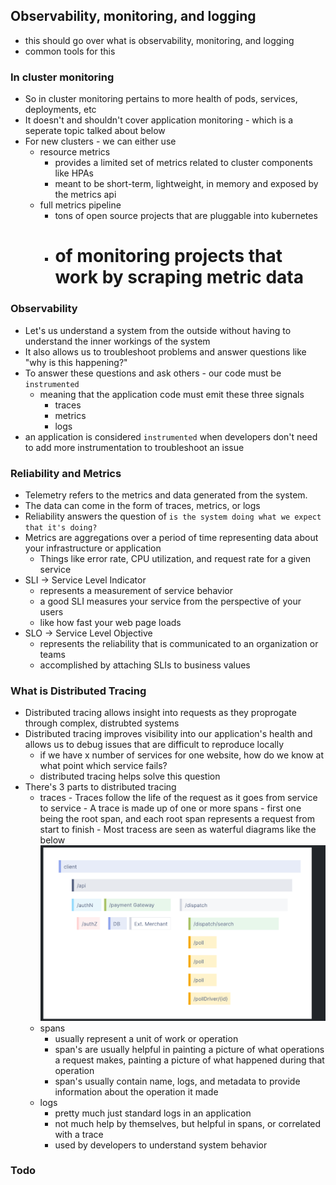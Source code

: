 ## Observability, monitoring, and logging

- this should go over what is observability, monitoring, and logging
- common tools for this

### In cluster monitoring

- So in cluster monitoring pertains to more health of pods, services, deployments, etc
- It doesn't and shouldn't cover application monitoring - which is a seperate topic talked about below
- For new clusters - we can either use
  - resource metrics
    - provides a limited set of metrics related to cluster components like HPAs
    - meant to be short-term, lightweight, in memory and exposed by the metrics api
  - full metrics pipeline
    - tons of open source projects that are pluggable into kubernetes
    - # of monitoring projects that work by scraping metric data

### Observability

- Let's us understand a system from the outside without having to understand the inner workings of the system
- It also allows us to troubleshoot problems and answer questions like "why is this happening?"
- To answer these questions and ask others - our code must be `instrumented`
  - meaning that the application code must emit these three signals
    - traces
    - metrics
    - logs
- an application is considered `instrumented` when developers don't need to add more instrumentation to troubleshoot an issue

### Reliability and Metrics

- Telemetry refers to the metrics and data generated from the system.
- The data can come in the form of traces, metrics, or logs
- Reliability answers the question of `is the system doing what we expect that it's doing?`
- Metrics are aggregations over a period of time representing data about your infrastructure or application
  - Things like error rate, CPU utilization, and request rate for a given service
- SLI -> Service Level Indicator
  - represents a measurement of service behavior
  - a good SLI measures your service from the perspective of your users
  - like how fast your web page loads
- SLO -> Service Level Objective
  - represents the reliability that is communicated to an organization or teams
  - accomplished by attaching SLIs to business values

### What is Distributed Tracing

- Distributed tracing allows insight into requests as they proprogate through complex, distrubted systems
- Distributed tracing improves visibility into our application's health and allows us to debug issues that are difficult to reproduce locally
  - if we have x number of services for one website, how do we know at what point which service fails?
  - distributed tracing helps solve this question
- There's 3 parts to distributed tracing
  - traces - Traces follow the life of the request as it goes from service to service - A trace is made up of one or more spans - first one being the root span, and each root span represents a request from start to finish - Most tracess are seen as waterful diagrams like the below
    ![traces](traces.png)
  - spans
    - usually represent a unit of work or operation
    - span's are usually helpful in painting a picture of what operations a request makes, painting a picture of what happened during that operation
    - span's usually contain name, logs, and metadata to provide information about the operation it made
  - logs
    - pretty much just standard logs in an application
    - not much help by themselves, but helpful in spans, or correlated with a trace
    - used by developers to understand system behavior

### Todo
